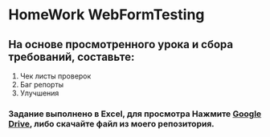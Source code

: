 # HomeWork WebFormTesting

## На основе просмотренного урока и сбора требований, составьте:
1. Чек листы проверок
2. Баг репорты
3. Улучшения

### Задание выполнено в Excel, для просмотра Нажмите <a href="https://docs.google.com/spreadsheets/d/1ab2IERvaxkJjbnoSZP4-ZXJCYzcFsGFA/edit?usp=sharing&ouid=105058114622880529508&rtpof=true&sd=true">Google Drive</a>, либо скачайте файл из моего репозитория.
